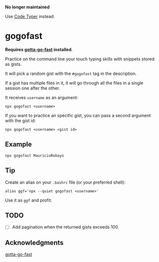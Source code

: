 **No longer maintained**

Use [Code Typer](https://codetyper.io) instead.

# gogofast

**Requires [gotta-go-fast](https://github.com/callum-oakley/gotta-go-fast) installed**.

Practice on the command line your touch typing skills with snippets stored as gists.

It will pick a random gist with the `#gogofast` tag in the description.

If a gist has multiple files in it, it will go through all the files in a single session one after the other.

It receives `username` as an argument:

```
npx gogofast <username>
```

If you want to practice an specific gist, you can pass a second argument with the gist id:

```
npx gogofast <username> <gist id>
```

## Example

```
npx gogofast MauricioRobayo
```

## Tip

Create an alias on your `.bashrc` file (or your preferred shell):

```
alias ggf='npx --quiet gogofast <username>'
```

Use it as `ggf` and profit.

## TODO

- [ ] Add pagination when the returned gists exceeds 100.

## Acknowledgments

[gotta-go-fast](https://github.com/callum-oakley/gotta-go-fast)

